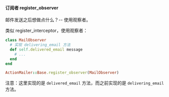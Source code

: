 #### 订阅者 register_observer

邮件发送之后想做点什么？-- 使用观察者。

类似 register_interceptor，使用观察者：

```ruby
class MailObserver
  # 实现 delivering_email 方法
  def self.delivered_email message
    # ...
  end
end

ActionMailer::Base.register_observer(MailObserver)
```

注意：这里实现的是 `delivered_email` 方法，而之前实现的是 `delivering_email` 方法。
